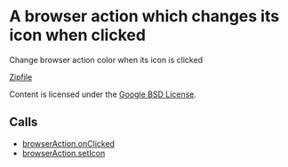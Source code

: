 
A browser action which changes its icon when clicked
=======

Change browser action color when its icon is clicked

[Zipfile](http://developer.chrome.com/extensions/examples/api/browserAction/set_icon_path.zip)

Content is licensed under the [Google BSD License](http://code.google.com/google_bsd_license.html).

Calls
-----

* [browserAction.onClicked](http://developer.chrome.com/extensions/browserAction.html#event-onClicked)
* [browserAction.setIcon](http://developer.chrome.com/extensions/browserAction.html#method-setIcon)